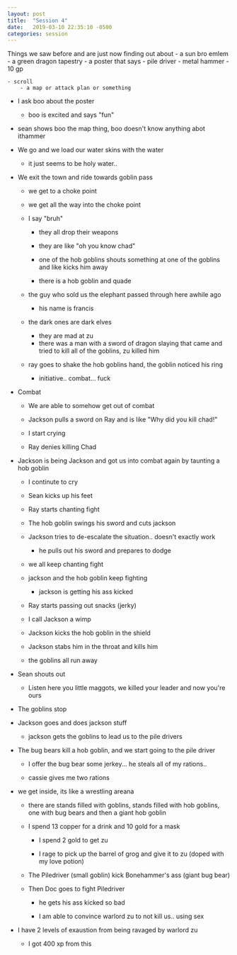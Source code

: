 ```yaml
---
layout: post
title:  "Session 4"
date:   2019-03-10 22:35:10 -0500
categories: session
---
```


Things we saw before and are just now finding out about
    - a sun bro emlem
    - a green dragon tapestry
    - a poster that says
        - pile driver
        - metal hammer
        - 10 gp


    - scroll
        - a map or attack plan or something

- I ask boo about the poster
    - boo is excited and says "fun"

- sean shows boo the map thing, boo doesn't know anything abot ithammer 

- We go and we load our water skins with the water
    - it just seems to be holy water..

- We exit the town and ride towards goblin pass
    - we get to a choke point

    - we get all the way into the choke point

    - I say "bruh"
        - they all drop their weapons

        - they are like "oh you know chad"

        - one of the hob goblins shouts something at one of the goblins and
          like kicks him away

        - there is a hob goblin and quade

    - the guy who sold us the elephant passed through here awhile ago
        - his name is francis

    - the dark ones are dark elves
        - they are mad at zu
        - there was a man with a sword of dragon slaying that came and tried to
          kill all of the goblins, zu killed him

    - ray goes to shake the hob goblins hand, the goblin noticed his ring
        - initiative.. combat... fuck

- Combat
    - We are able to somehow get out of combat

    - Jackson pulls a sword on Ray and is like "Why did you kill chad!"

    - I start crying

    - Ray denies killing Chad

- Jackson is being Jackson and got us into combat again by taunting a hob
  goblin
    - I continute to cry
    - Sean kicks up his feet
    - Ray starts chanting fight

    - The hob goblin swings his sword and cuts jackson
    - Jackson tries to de-escalate the situation.. doesn't exactly work
        - he pulls out his sword and prepares to dodge

    - we all keep chanting fight

    - jackson and the hob goblin keep fighting
        - jackson is getting his ass kicked

    - Ray starts passing out snacks (jerky)

    - I call Jackson a wimp

    - Jackson kicks the hob goblin in the shield

    - Jackson stabs him in the throat and kills him

    - the goblins all run away

- Sean shouts out
    - Listen here you little maggots, we killed your leader and now you're ours

- The goblins stop

- Jackson goes and does jackson stuff
    - jackson gets the goblins to lead us to the pile drivers

- The bug bears kill a hob goblin, and we start going to the pile driver
    - I offer the bug bear some jerkey... he steals all of my rations..

    - cassie gives me two rations

- we get inside, its like a wrestling areana
    - there are stands filled with goblins, stands filled with hob goblins, one
      with bug bears and then a giant hob goblin 

    - I spend 13 copper for a drink and 10 gold for a mask
        - I spend 2 gold to get zu

        - I rage to pick up the barrel of grog and give it to zu (doped with my
          love potion)

    - The Piledriver (small goblin) kick Bonehammer's ass (giant bug bear)

    - Then Doc goes to fight Piledriver
        - he gets his ass kicked so bad

        - I am able to convince warlord zu to not kill us.. using sex

- I have 2 levels of exaustion from being ravaged by warlord zu
    - I got 400 xp from this


